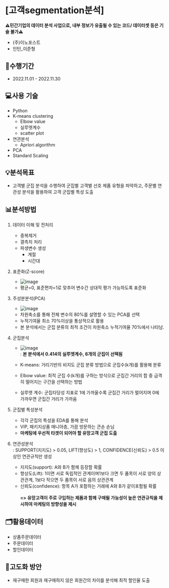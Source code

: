 
# [고객segmentation분석]
**⚠민간기업의 데이터 분석 사업으로, 내부 정보가 유출될 수 있는 코드/ 데이터셋 등은 기술 불가⚠**
- (주)이노포스트
- 인턴_이준형

## 📅수행기간
- 2022.11.01 - 2022.11.30

## 💻사용 기술
- Python
- K-means clustering
    - Elbow value
    - 실루엣계수
    - scatter plot
- 연관분석
    - Apriori algorithm 
- PCA
- Standard Scaling

## 💡분석목표
- 고객별 군집 분석을 수행하여 군집별 고객별 선호 제품 유형을 파악하고, 주문별 연관성 분석을 활용하여 고객 군집별 특성 도출

## 📊분석방법
1. 데이터 이해 및 전처리
    - 중복제거
    - 결측치 처리
    - 파생변수 생성
        - 계절
        - 시간대
    
2.  표준화(Z-score)
    - ![image](https://user-images.githubusercontent.com/90360950/206232347-ec5f1f6b-3521-4acb-903d-128975103335.png)
    - 평균=0, 표준편차=1로 맞추어 변수간 상대적 평가 가능하도록 표준화
    
3. 주성분분석(PCA)
    - ![image](https://user-images.githubusercontent.com/90360950/206232801-96c4108d-be4c-4ab5-b73f-91f2b2f03bdc.png)
    - 차원축소를 통해 전체 변수의 80%를 설명할 수 있는 PCA를 선택
    - 누적기여율 최소 70%이상을 통상적으로 활용
    - 본 분석에서는 군집 분류의 최적 조건이 차원축소 누적기여율 70%에서 나타남.
   
4. 군집분석
    - ![image](https://user-images.githubusercontent.com/90360950/206234926-6abb25e4-c83b-484f-91cb-83f7fd1e6119.png) \
: **본 분석에서 0.414의 실루엣계수, 6개의 군집이 선택됨**

    - K-means: 거리기반의 비지도 군집 분류 방법으로 군집수(k개)를 활용해 분류
    - Elbow value: 최적 군집 수(k개)를 구하는 방식으로 군집간 거리의 합 중 급격히 떨어지는 구간을 선택하는 방법
    - 실루엣 계수: 군집타당성 지표로 1에 가까울수록 군집간 거리가 멀어지며 0에 가까우면 군집간 거리가 가까움

5. 군집별 특성분석
    - 각각 군집의 특성을 EDA를 통해 분석
    - VIP, 패키지상품 매니아층, 가끔 방문하는 큰손 손님
    - **마케팅에 우선적 타겟이 되어야 할 유망고객 군집 도출**

6. 연관성분석 \
: SUPPORT(지지도) > 0.05, LIFT(향상도) > 1, CONFIDENCE(신뢰도) > 0.5 이상인 연관규칙만 생성 
    - 지지도(support): A와 B가 함께 등장할 확률
    - 향상도(Lift): 1이면 서로 독립적인 관계이며1보다 크면 두 품목이 서로 양의 상관관계, 1보다 작으면 두 품목이 서로 음의 상관관계
    - 신뢰도(confidence): 항목 A가 포함하는 거래에 A와 B가 같이포함될 확률
 \
 \
 **=> 유망고객이 주로 구입하는 제품과 함께 구매될 가능성이 높은 연관규칙을 제시하여 마케팅의 방향성을 제시**

## 🗂️활용데이터
- 상품주문데이터
- 주문데이터
- 할인데이터

## 🔑고도화 방안
- 재구매한 회원과 재구매하지 않은 회원간의 차이를 분석해 최적 할인율 도출


